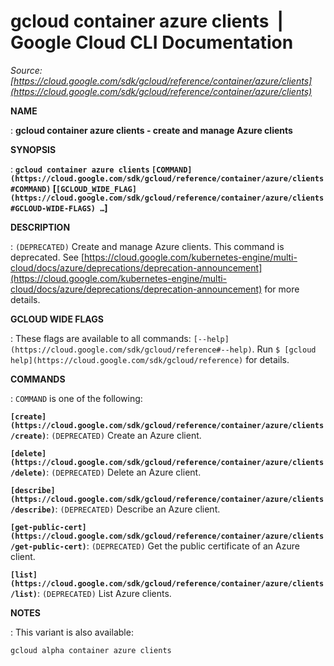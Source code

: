 # gcloud container azure clients  |  Google Cloud CLI Documentation

*Source: [https://cloud.google.com/sdk/gcloud/reference/container/azure/clients](https://cloud.google.com/sdk/gcloud/reference/container/azure/clients)*

**NAME**

: **gcloud container azure clients - create and manage Azure clients**

**SYNOPSIS**

: **`gcloud container azure clients` `[COMMAND](https://cloud.google.com/sdk/gcloud/reference/container/azure/clients#COMMAND)` [`[GCLOUD_WIDE_FLAG](https://cloud.google.com/sdk/gcloud/reference/container/azure/clients#GCLOUD-WIDE-FLAGS) …`]**

**DESCRIPTION**

: `(DEPRECATED)` Create and manage Azure clients.
This command is deprecated. See [https://cloud.google.com/kubernetes-engine/multi-cloud/docs/azure/deprecations/deprecation-announcement](https://cloud.google.com/kubernetes-engine/multi-cloud/docs/azure/deprecations/deprecation-announcement)
for more details.

**GCLOUD WIDE FLAGS**

: These flags are available to all commands: `[--help](https://cloud.google.com/sdk/gcloud/reference#--help)`.
Run `$ [gcloud help](https://cloud.google.com/sdk/gcloud/reference)` for details.

**COMMANDS**

: ``COMMAND`` is one of the following:

**`[create](https://cloud.google.com/sdk/gcloud/reference/container/azure/clients/create)`**:
`(DEPRECATED)` Create an Azure client.

**`[delete](https://cloud.google.com/sdk/gcloud/reference/container/azure/clients/delete)`**:
`(DEPRECATED)` Delete an Azure client.

**`[describe](https://cloud.google.com/sdk/gcloud/reference/container/azure/clients/describe)`**:
`(DEPRECATED)` Describe an Azure client.

**`[get-public-cert](https://cloud.google.com/sdk/gcloud/reference/container/azure/clients/get-public-cert)`**:
`(DEPRECATED)` Get the public certificate of an Azure client.

**`[list](https://cloud.google.com/sdk/gcloud/reference/container/azure/clients/list)`**:
`(DEPRECATED)` List Azure clients.

**NOTES**

: This variant is also available:

```
gcloud alpha container azure clients
```